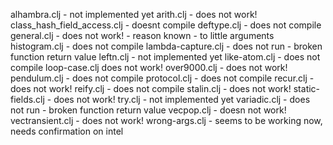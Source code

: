 alhambra.clj - not implemented yet
arith.clj - does not work! 
class_hash_field_access.clj - doesnt compile
deftype.clj - does not compile
general.clj - does not work! - reason known - to little arguments
histogram.clj - does not compile
lambda-capture.clj - does not run - broken function return value
leftn.clj - not implemented yet
like-atom.clj - does not compile
loop-case.clj does not work! 
over9000.clj - does not work!
pendulum.clj - does not compile
protocol.clj - does not compile
recur.clj - does not work!
reify.clj - does not compile
stalin.clj - does not work!
static-fields.clj - does not work!
try.clj - not implemented yet
variadic.clj - does not run - broken function return value
vecpop.clj - doesn not work!
vectransient.clj - does not work!
wrong-args.clj - seems to be working now, needs confirmation on intel